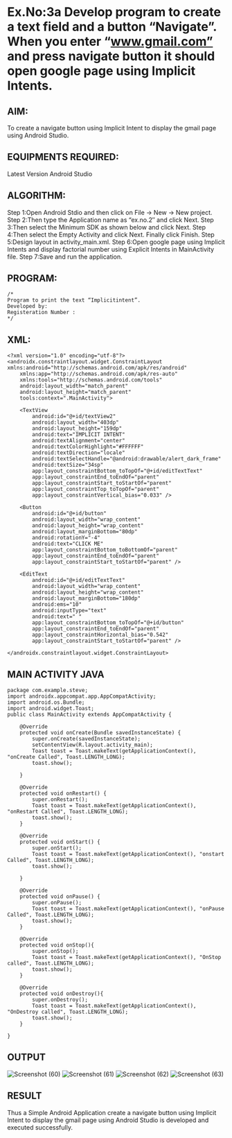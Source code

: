 # Ex.No:3a Develop program to create a text field and a button “Navigate”. When you enter “www.gmail.com” and press navigate button it should open google page using Implicit Intents.
## AIM:
To create a navigate button using Implicit Intent to display the gmail page using Android Studio.
## EQUIPMENTS REQUIRED:
Latest Version Android Studio
## ALGORITHM:
Step 1:Open Android Stdio and then click on File -> New -> New project.
Step 2:Then type the Application name as “ex.no.2″ and click Next.
Step 3:Then select the Minimum SDK as shown below and click Next.
Step 4:Then select the Empty Activity and click Next. Finally click Finish.
Step 5:Design layout in activity_main.xml.
Step 6:Open google page using Implicit Intents and display factorial number using Explicit Intents in MainActivity file.
Step 7:Save and run the application.
## PROGRAM:
```
/*
Program to print the text “Implicitintent”.
Developed by:
Registeration Number :
*/
```
## XML:
```
<?xml version="1.0" encoding="utf-8"?>
<androidx.constraintlayout.widget.ConstraintLayout xmlns:android="http://schemas.android.com/apk/res/android"
    xmlns:app="http://schemas.android.com/apk/res-auto"
    xmlns:tools="http://schemas.android.com/tools"
    android:layout_width="match_parent"
    android:layout_height="match_parent"
    tools:context=".MainActivity">

    <TextView
        android:id="@+id/textView2"
        android:layout_width="403dp"
        android:layout_height="159dp"
        android:text="IMPLICIT INTENT"
        android:textAlignment="center"
        android:textColorHighlight="#FFFFFF"
        android:textDirection="locale"
        android:textSelectHandle="@android:drawable/alert_dark_frame"
        android:textSize="34sp"
        app:layout_constraintBottom_toTopOf="@+id/editTextText"
        app:layout_constraintEnd_toEndOf="parent"
        app:layout_constraintStart_toStartOf="parent"
        app:layout_constraintTop_toTopOf="parent"
        app:layout_constraintVertical_bias="0.033" />

    <Button
        android:id="@+id/button"
        android:layout_width="wrap_content"
        android:layout_height="wrap_content"
        android:layout_marginBottom="80dp"
        android:rotationY="-4"
        android:text="CLICK ME"
        app:layout_constraintBottom_toBottomOf="parent"
        app:layout_constraintEnd_toEndOf="parent"
        app:layout_constraintStart_toStartOf="parent" />

    <EditText
        android:id="@+id/editTextText"
        android:layout_width="wrap_content"
        android:layout_height="wrap_content"
        android:layout_marginBottom="180dp"
        android:ems="10"
        android:inputType="text"
        android:text=" "
        app:layout_constraintBottom_toTopOf="@+id/button"
        app:layout_constraintEnd_toEndOf="parent"
        app:layout_constraintHorizontal_bias="0.542"
        app:layout_constraintStart_toStartOf="parent" />

</androidx.constraintlayout.widget.ConstraintLayout>
```
## MAIN ACTIVITY JAVA
```
package com.example.steve;
import androidx.appcompat.app.AppCompatActivity;
import android.os.Bundle;
import android.widget.Toast;
public class MainActivity extends AppCompatActivity {

    @Override
    protected void onCreate(Bundle savedInstanceState) {
        super.onCreate(savedInstanceState);
        setContentView(R.layout.activity_main);
        Toast toast = Toast.makeText(getApplicationContext(), "onCreate Called", Toast.LENGTH_LONG);
        toast.show();

    }

    @Override
    protected void onRestart() {
        super.onRestart();
        Toast toast = Toast.makeText(getApplicationContext(), "onRestart Called", Toast.LENGTH_LONG);
        toast.show();
    }

    @Override
    protected void onStart() {
        super.onStart();
        Toast toast = Toast.makeText(getApplicationContext(), "onstart Called", Toast.LENGTH_LONG);
        toast.show();

    }

    @Override
    protected void onPause() {
        super.onPause();
        Toast toast = Toast.makeText(getApplicationContext(), "onPause Called", Toast.LENGTH_LONG);
        toast.show();
    }

    @Override
    protected void onStop(){
        super.onStop();
        Toast toast = Toast.makeText(getApplicationContext(), "OnStop called", Toast.LENGTH_LONG);
        toast.show();
    }

    @Override
    protected void onDestroy(){
        super.onDestroy();
        Toast toast = Toast.makeText(getApplicationContext(), "OnDestroy called", Toast.LENGTH_LONG);
        toast.show();
    }

}

```
## OUTPUT
![Screenshot (60)](https://github.com/suryacse05/ImplicitIntent-MAD/assets/121961701/a54e64fe-beba-4650-923e-857634ebfce6)
![Screenshot (61)](https://github.com/suryacse05/ImplicitIntent-MAD/assets/121961701/2cf3cb66-e2cb-4ce3-b6ae-a1dd6b1bf977)
![Screenshot (62)](https://github.com/suryacse05/ImplicitIntent-MAD/assets/121961701/ecf09b82-9bd5-4d1a-8391-4df67b1489e9)
![Screenshot (63)](https://github.com/suryacse05/ImplicitIntent-MAD/assets/121961701/de80eb00-7d51-489e-976a-9a27a4b2e7e6)
## RESULT
Thus a Simple Android Application create a navigate button using Implicit Intent to display the gmail page using Android Studio is developed and executed successfully.


